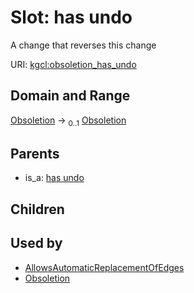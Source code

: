 
# Slot: has undo


A change that reverses this change

URI: [kgcl:obsoletion_has_undo](http://w3id.org/kgcl_schema/obsoletion_has_undo)


## Domain and Range

[Obsoletion](Obsoletion.md) &#8594;  <sub>0..1</sub> [Obsoletion](Obsoletion.md)

## Parents

 *  is_a: [has undo](has_undo.md)

## Children


## Used by

 * [AllowsAutomaticReplacementOfEdges](AllowsAutomaticReplacementOfEdges.md)
 * [Obsoletion](Obsoletion.md)
